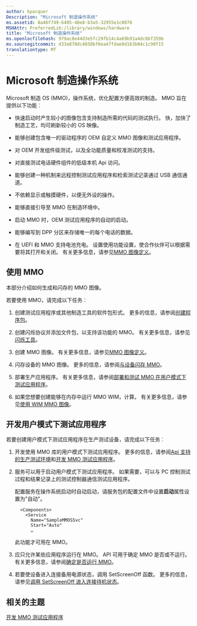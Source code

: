 ```yaml
---
author: kpacquer
Description: "Microsoft 制造操作系统"
ms.assetid: 8a46f749-6405-40e8-b3a5-32955e1c0070
MSHAttr: PreferredLib:/library/windows/hardware
title: "Microsoft 制造操作系统"
ms.openlocfilehash: 979ac8e44d3e5fc29fb14c4a69b91a4dc6bf359b
ms.sourcegitcommit: d33e870dc4850bf0ea47fdae0d163b04c1c90f15
translationtype: MT
---
```

# <a name="microsoft-manufacturing-os"></a>Microsoft 制造操作系统


Microsoft 制造 OS (MMO)，操作系统，优化配置方便高效的制造。 MMO 旨在提供以下功能︰

-   快速启动时产生较小的图像包含支持制造所需的代码的测试执行。 快，加快了制造工艺，均可刷新较小的 OS 映像。

-   能够创建包含唯一的驱动程序的 OEM 自定义 MMO 图像和测试应用程序。

-   对 OEM 开发组件级测试，以及全功能质量和校准测试的支持。

-   对直接测试电话硬件组件的低级本机 Api 访问。

-   能够创建一种机制来远程控制测试应用程序和检索测试记录通过 USB 通信通道。

-   不依赖显示或触摸硬件，以便无外设的操作。

-   能够直接引导至 MMO 在制造环境中。

-   启动 MMO 时，OEM 测试应用程序的自动的启动。

-   能够编写到 DPP 分区来存储唯一的每个电话的数据。

-   在 UEFI 和 MMO 支持电池充电。 设置使用功能设置，使合作伙伴可以根据需要将其打开和关闭。 有关更多信息，请参见[MMO 图像定义](mmos-image-definition.md)。

## <a name="span-idworkingwithmmosspanspan-idworkingwithmmosspanspan-idworkingwithmmosspanworking-with-mmos"></a><span id="Working_with_MMOS"></span><span id="working_with_mmos"></span><span id="WORKING_WITH_MMOS"></span>使用 MMO


本部分介绍如何生成和闪存的 MMO 图像。

若要使用 MMO，请完成以下任务︰

1.  创建测试应用程序或其他制造工具的软件包形式。 更多的信息，请参阅[创建程序包](https://msdn.microsoft.com/library/dn756642)。

2.  创建闪烁协议并添加文件包，以支持该功能的 MMO。 有关更多信息，请参见[闪烁工具](flashing-tools.md)。

3.  创建 MMO 图像。 有关更多信息，请参见[MMO 图像定义](mmos-image-definition.md)。

4.  闪存设备的 MMO 图像。 更多的信息，请参阅[与设备闪存 MMO](flash-mmos-to-the-phone.md)。

5.  部署生产应用程序。 有关更多信息，请参阅[部署和测试 MMO 在用户模式下测试应用程序](deploy-and-test-a-user-mode-test-application-in-mmos.md)。

6.  如果您想要创建能够在内存中运行 MMO WIM，计算。 有关更多信息，请参见[使用 WIM MMO 图像](working-with-wim-mmos-images.md)。

## <a name="span-iddevelopingusermodetestapplicationsspanspan-iddevelopingusermodetestapplicationsspanspan-iddevelopingusermodetestapplicationsspandeveloping-user-mode-test-applications"></a><span id="Developing_user_mode_test_applications"></span><span id="developing_user_mode_test_applications"></span><span id="DEVELOPING_USER_MODE_TEST_APPLICATIONS"></span>开发用户模式下测试应用程序


若要创建用户模式下测试应用程序在生产测试设备，请完成以下任务︰

1.  开发使用 MMO 库的用户模式下测试应用程序。 更多的信息，请参阅[Api 支持的生产测试环境](manufacturing-test-environment-supported-apis.md)和[开发 MMO 测试应用程序](develop-mmos-test-applications.md)。

2.  服务可以用于启动用户模式下测试应用程序。 如果需要，可以与 PC 控制测试过程和结果记录上的测试控制器通信测试应用程序。

    配置服务在操作系统启动时自动启动，请服务包的配置文件中设置**启动**属性设置为"自动"。  

    ``` syntax
      <Components>
        <Service
          Name="SampleMMOSSvc"
          Start="Auto"
          …
    ```

    此功能才可用在 MMO。

3.  应只允许某些应用程序运行在 MMO。 API 可用于确定 MMO 是否或不运行。 有关更多信息，请参阅[确定是否运行 MMO](determine-if-mmos-is-running.md)。

4.  若要使设备进入连接备用电源状态，调用 SetScreenOff 函数。 更多的信息，请参见[调用 SetScreenOff 进入连接待机状态](calling-setscreenoff-to-enter-connected-standby.md)。

## <a name="span-idrelatedtopicsspanrelated-topics"></a><span id="related_topics"></span>相关的主题


[开发 MMO 测试应用程序](develop-mmos-test-applications.md)

 

 







